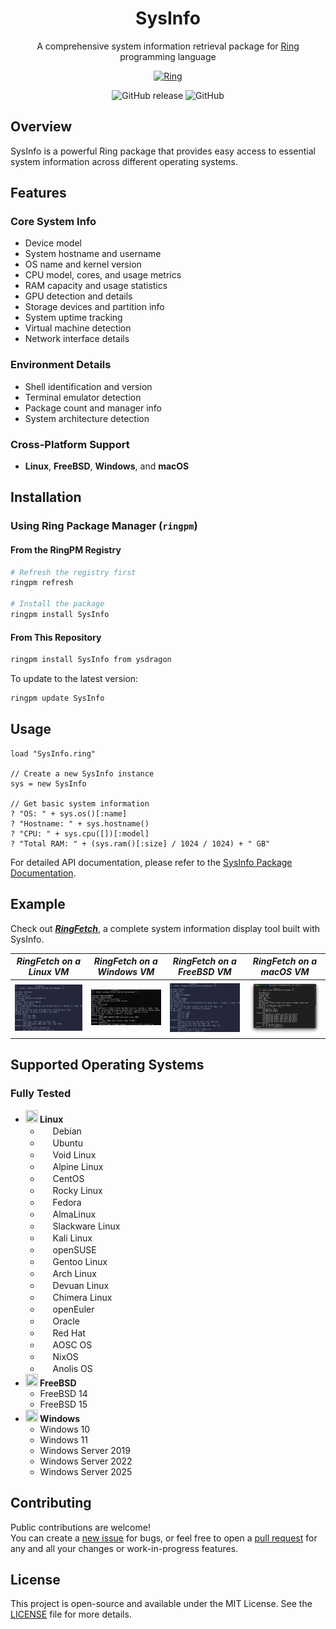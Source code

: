 <div align="center">

# SysInfo

A comprehensive system information retrieval package for [Ring](https://ring-lang.net/) programming language

[![Ring](https://img.shields.io/badge/Made%20with-Ring-2D54CB)](https://ring-lang.net/)

![GitHub release](https://img.shields.io/github/v/release/ysdragon/SysInfo)
![GitHub](https://img.shields.io/github/license/ysdragon/SysInfo)
</div>

## Overview

SysInfo is a powerful Ring package that provides easy access to essential system information across different operating systems.

## Features

### Core System Info
- Device model
- System hostname and username
- OS name and kernel version
- CPU model, cores, and usage metrics
- RAM capacity and usage statistics
- GPU detection and details
- Storage devices and partition info
- System uptime tracking
- Virtual machine detection
- Network interface details

### Environment Details
- Shell identification and version
- Terminal emulator detection
- Package count and manager info
- System architecture detection

### Cross-Platform Support
- **Linux**, **FreeBSD**, **Windows**, and **macOS**

## Installation

### Using Ring Package Manager (`ringpm`)

#### From the RingPM Registry
```bash
# Refresh the registry first
ringpm refresh

# Install the package
ringpm install SysInfo
```

#### From This Repository
```bash
ringpm install SysInfo from ysdragon
```

To update to the latest version:
```bash
ringpm update SysInfo
```

## Usage

```ring
load "SysInfo.ring"

// Create a new SysInfo instance
sys = new SysInfo

// Get basic system information
? "OS: " + sys.os()[:name]
? "Hostname: " + sys.hostname()
? "CPU: " + sys.cpu([])[:model]
? "Total RAM: " + (sys.ram()[:size] / 1024 / 1024) + " GB"
```

For detailed API documentation, please refer to the [SysInfo Package Documentation](./docs/API.md).

## Example
Check out ***[RingFetch](https://github.com/ysdragon/SysInfo/tree/main/examples)***, a complete system information display tool built with SysInfo.

|*RingFetch on a Linux VM*                                                                                   | *RingFetch on a Windows VM*                                                                           | *RingFetch on a FreeBSD VM*                                                                           | *RingFetch on a macOS VM*                                                                             |
|-----------------------------------------------------------------------------------|----------------------------------------------------------------------------|----------------------------------------------------------------------------|----------------------------------------------------------------------------|
|  ![](examples/img//ringfetch_linux.png)                                      |  ![](examples/img/ringfetch_win.png)                               |  ![](examples/img/ringfetch_freebsd.png)                               |  ![](examples/img/ringfetch_macos.png)                                   |

## Supported Operating Systems
### Fully Tested
- **<img width="20" height="20" src="https://www.kernel.org/theme/images/logos/favicon.png" /> Linux**
    - <img width="16" height="16" src="https://www.debian.org/favicon.ico" /> Debian
    - <img width="16" height="16" src="https://netplan.readthedocs.io/en/latest/_static/favicon.png" /> Ubuntu
    - <img width="16" height="16" src="https://voidlinux.org/assets/img/favicon.png" /> Void Linux
    - <img width="16" height="16" src="https://www.alpinelinux.org/alpine-logo.ico" /> Alpine Linux
    - <img width="16" height="16" src="https://www.centos.org/assets/img/favicon.png" /> CentOS
    - <img width="16" height="16" src="https://rockylinux.org/favicon.png" /> Rocky Linux
    - <img width="16" height="16" src="https://fedoraproject.org/favicon.ico" /> Fedora
    - <img width="16" height="16" src="https://almalinux.org/fav/favicon.ico" /> AlmaLinux
    - <img width="16" height="16" src="http://www.slackware.com/favicon.ico" /> Slackware Linux
    - <img width="16" height="16" src="https://github.com/bin456789/reinstall/assets/7548515/f74b3d5b-085f-4df3-bcc9-8a9bd80bb16d" /> Kali Linux
    - <img width="16" height="16" src="https://static.opensuse.org/favicon.ico" /> openSUSE
    - <img width="16" height="16" src="https://www.gentoo.org/assets/img/logo/gentoo-g.png" /> Gentoo Linux
    - <img width="16" height="16" src="https://archlinux.org/static/favicon.png" /> Arch Linux
    - <img width="16" height="16" src="https://www.devuan.org/ui/img/favicon.ico" /> Devuan Linux
    - <img width="16" height="16" src="https://chimera-linux.org/assets/icons/favicon48.png" /> Chimera Linux
    - <img width="16" height="16" src="https://www.openeuler.org/favicon.ico" /> openEuler
    - <img width="16" height="16" src="https://www.oracle.com/asset/web/favicons/favicon-32.png" /> Oracle
    - <img width="16" height="16" src="https://www.redhat.com/favicon.ico" /> Red Hat
    - <img width="16" height="16" src="https://aosc.io/assets/aosc.svg" /> AOSC OS
    - <img width="16" height="16" src="https://nixos.org/favicon.ico" /> NixOS
    - <img width="16" height="16" src="https://img.alicdn.com/imgextra/i1/O1CN01oJnJZg1yK4RzI4Rx2_!!6000000006559-2-tps-118-118.png" /> Anolis OS
- **<img width="20" height="20" src="https://www.freebsd.org/favicon.ico" /> FreeBSD**
    - FreeBSD 14
    - FreeBSD 15
- **<img width="20" height="20" src="https://blogs.windows.com/wp-content/uploads/prod/2022/09/cropped-Windows11IconTransparent512-32x32.png" /> Windows**
  - Windows 10
  - Windows 11
  - Windows Server 2019
  - Windows Server 2022
  - Windows Server 2025

## Contributing
Public contributions are welcome!  
You can create a [new issue](https://github.com/ysdragon/SysInfo/issues/new) for bugs, or feel free to open a [pull request](https://github.com/ysdragon/SysInfo/pulls) for any and all your changes or work-in-progress features.

## License
This project is open-source and available under the MIT License. See the [LICENSE](https://github.com/ysdragon/SysInfo/blob/main/LICENSE) file for more details.
